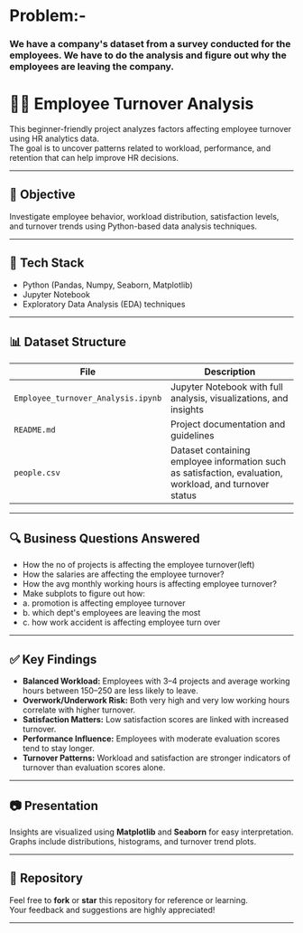 # Problem:-

### We have a company's dataset from a survey conducted for the employees. We have to do the analysis and figure out why the employees are leaving the company.


# 🧑‍💼 Employee Turnover Analysis

This beginner-friendly project analyzes factors affecting employee turnover using HR analytics data.  
The goal is to uncover patterns related to workload, performance, and retention that can help improve HR decisions.

---

## 📌 Objective

Investigate employee behavior, workload distribution, satisfaction levels, and turnover trends using Python-based data analysis techniques.

---

## 🧰 Tech Stack

- Python (Pandas, Numpy, Seaborn, Matplotlib)
- Jupyter Notebook
- Exploratory Data Analysis (EDA) techniques

---

## 📊 Dataset Structure

| File | Description |
|------|-------------|
| `Employee_turnover_Analysis.ipynb` | Jupyter Notebook with full analysis, visualizations, and insights |
| `README.md` | Project documentation and guidelines |
| `people.csv` | Dataset containing employee information such as satisfaction, evaluation, workload, and turnover status |
---

## 🔍 Business Questions Answered

-  How the no of projects is affecting the employee turnover(left)
-  How the salaries are affecting the employee turnover?
-  How the avg monthly working hours is affecting employee turnover?
-  Make subplots to figure out how:
-    a. promotion is affecting employee turnover
-    b. which dept's employees are leaving the most
-    c. how work accident is affecting employee turn over

---

## ✅ Key Findings

- **Balanced Workload:** Employees with 3–4 projects and average working hours between 150–250 are less likely to leave.
- **Overwork/Underwork Risk:** Both very high and very low working hours correlate with higher turnover.
- **Satisfaction Matters:** Low satisfaction scores are linked with increased turnover.
- **Performance Influence:** Employees with moderate evaluation scores tend to stay longer.
- **Turnover Patterns:** Workload and satisfaction are stronger indicators of turnover than evaluation scores alone.

---

## 📷 Presentation

Insights are visualized using **Matplotlib** and **Seaborn** for easy interpretation.  
Graphs include distributions, histograms, and turnover trend plots.

---

## 🔗 Repository

Feel free to **fork** or **star** this repository for reference or learning.  
Your feedback and suggestions are highly appreciated!

---


